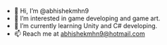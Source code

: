 - 👋 Hi, I’m @abhishekmhn9
- 👀 I’m interested in game developing and game art. 
- 🌱 I’m currently learning Unity and C# developing. 
- 📫 Reach me at abhishekmhn9@hotmail.com

<!---
abhishekmhn9/abhishekmhn9 is a ✨ special ✨ repository because its `README.md` (this file) appears on your GitHub profile.
You can click the Preview link to take a look at your changes.
--->
